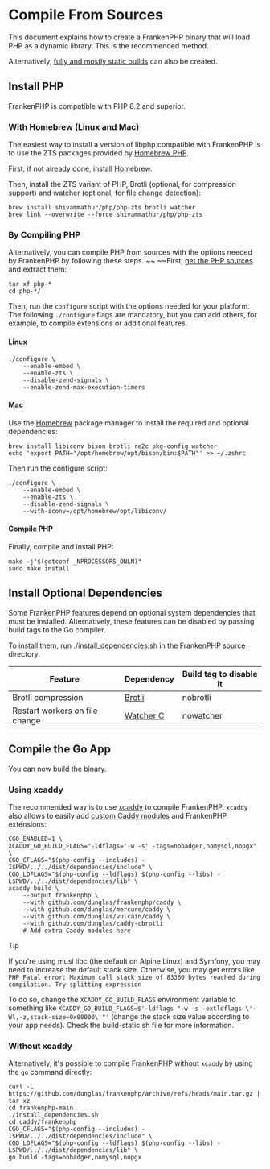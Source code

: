 # Compile From Sources

This document explains how to create a FrankenPHP binary that will load PHP as a dynamic library.
This is the recommended method.

Alternatively, [fully and mostly static builds](static.md) can also be created.

## Install PHP

FrankenPHP is compatible with PHP 8.2 and superior.

### With Homebrew (Linux and Mac)

The easiest way to install a version of libphp compatible with FrankenPHP is to use the ZTS packages provided by [Homebrew PHP](https://github.com/shivammathur/homebrew-php).

First, if not already done, install [Homebrew](https://brew.sh).

Then, install the ZTS variant of PHP, Brotli (optional, for compression support) and watcher (optional, for file change detection):

```console
brew install shivammathur/php/php-zts brotli watcher
brew link --overwrite --force shivammathur/php/php-zts
```

### By Compiling PHP

Alternatively, you can compile PHP from sources with the options needed by FrankenPHP by following these steps.
~~
~~First, [get the PHP sources](https://www.php.net/downloads.php) and extract them:

```console
tar xf php-*
cd php-*/
```

Then, run the `configure` script with the options needed for your platform.
The following `./configure` flags are mandatory, but you can add others, for example, to compile extensions or additional features.

#### Linux

```console
./configure \
    --enable-embed \
    --enable-zts \
    --disable-zend-signals \
    --enable-zend-max-execution-timers
```

#### Mac

Use the [Homebrew](https://brew.sh/) package manager to install the required and optional dependencies:

```console
brew install libiconv bison brotli re2c pkg-config watcher
echo 'export PATH="/opt/homebrew/opt/bison/bin:$PATH"' >> ~/.zshrc
```

Then run the configure script:

```console
./configure \
    --enable-embed \
    --enable-zts \
    --disable-zend-signals \
    --with-iconv=/opt/homebrew/opt/libiconv/
```

#### Compile PHP

Finally, compile and install PHP:

```console
make -j"$(getconf _NPROCESSORS_ONLN)"
sudo make install
```

## Install Optional Dependencies

Some FrankenPHP features depend on optional system dependencies that must be installed.
Alternatively, these features can be disabled by passing build tags to the Go compiler.

To install them, run ./install_dependencies.sh in the FrankenPHP source directory.

| Feature                        | Dependency                                                            | Build tag to disable it |
|--------------------------------|-----------------------------------------------------------------------|-------------------------|
| Brotli compression             | [Brotli](https://github.com/google/brotli)                            | nobrotli                |
| Restart workers on file change | [Watcher C](https://github.com/e-dant/watcher/tree/release/watcher-c) | nowatcher               |

## Compile the Go App

You can now build the binary.

### Using xcaddy

The recommended way is to use [xcaddy](https://github.com/caddyserver/xcaddy) to compile FrankenPHP.
`xcaddy` also allows to easily add [custom Caddy modules](https://caddyserver.com/docs/modules/) and FrankenPHP extensions:

```console
CGO_ENABLED=1 \
XCADDY_GO_BUILD_FLAGS="-ldflags='-w -s' -tags=nobadger,nomysql,nopgx" \
CGO_CFLAGS="$(php-config --includes) -I$PWD/../../dist/dependencies/include" \
CGO_LDFLAGS="$(php-config --ldflags) $(php-config --libs) -L$PWD/../../dist/dependencies/lib" \
xcaddy build \
    --output frankenphp \
    --with github.com/dunglas/frankenphp/caddy \
    --with github.com/dunglas/mercure/caddy \
    --with github.com/dunglas/vulcain/caddy \
    --with github.com/dunglas/caddy-cbrotli
    # Add extra Caddy modules here
```

> [!TIP]
>
> If you're using musl libc (the default on Alpine Linux) and Symfony,
> you may need to increase the default stack size.
> Otherwise, you may get errors like `PHP Fatal error: Maximum call stack size of 83360 bytes reached during compilation. Try splitting expression`
>
> To do so, change the `XCADDY_GO_BUILD_FLAGS` environment variable to something like
> `XCADDY_GO_BUILD_FLAGS=$'-ldflags "-w -s -extldflags \'-Wl,-z,stack-size=0x80000\'"'`
> (change the stack size value according to your app needs).
> Check the build-static.sh file for more information.

### Without xcaddy

Alternatively, it's possible to compile FrankenPHP without `xcaddy` by using the `go` command directly:

```console
curl -L https://github.com/dunglas/frankenphp/archive/refs/heads/main.tar.gz | tar xz
cd frankenphp-main
./install_dependencies.sh
cd caddy/frankenphp
CGO_CFLAGS="$(php-config --includes) -I$PWD/../../dist/dependencies/include" \
CGO_LDFLAGS="$(php-config --ldflags) $(php-config --libs) -L$PWD/../../dist/dependencies/lib" \
go build -tags=nobadger,nomysql,nopgx
```

